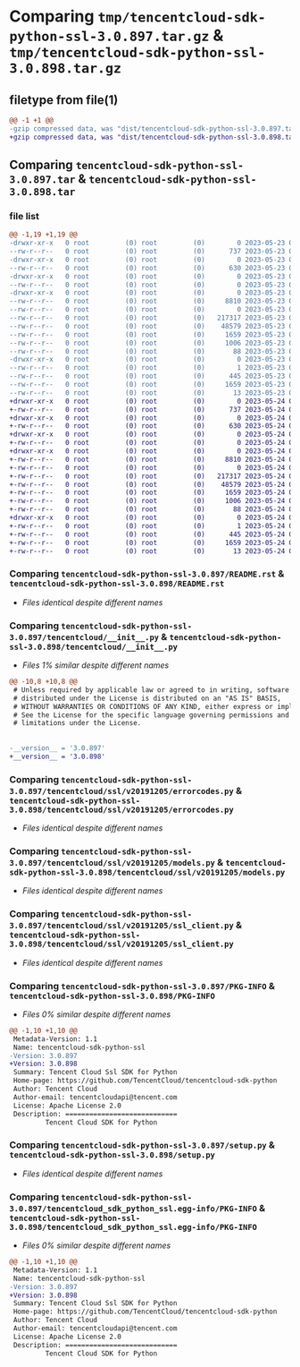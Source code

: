 # Comparing `tmp/tencentcloud-sdk-python-ssl-3.0.897.tar.gz` & `tmp/tencentcloud-sdk-python-ssl-3.0.898.tar.gz`

## filetype from file(1)

```diff
@@ -1 +1 @@
-gzip compressed data, was "dist/tencentcloud-sdk-python-ssl-3.0.897.tar", last modified: Tue May 23 02:30:34 2023, max compression
+gzip compressed data, was "dist/tencentcloud-sdk-python-ssl-3.0.898.tar", last modified: Wed May 24 02:05:30 2023, max compression
```

## Comparing `tencentcloud-sdk-python-ssl-3.0.897.tar` & `tencentcloud-sdk-python-ssl-3.0.898.tar`

### file list

```diff
@@ -1,19 +1,19 @@
-drwxr-xr-x   0 root         (0) root         (0)        0 2023-05-23 02:30:34.000000 tencentcloud-sdk-python-ssl-3.0.897/
--rw-r--r--   0 root         (0) root         (0)      737 2023-05-23 02:30:34.000000 tencentcloud-sdk-python-ssl-3.0.897/README.rst
-drwxr-xr-x   0 root         (0) root         (0)        0 2023-05-23 02:30:34.000000 tencentcloud-sdk-python-ssl-3.0.897/tencentcloud/
--rw-r--r--   0 root         (0) root         (0)      630 2023-05-23 02:30:34.000000 tencentcloud-sdk-python-ssl-3.0.897/tencentcloud/__init__.py
-drwxr-xr-x   0 root         (0) root         (0)        0 2023-05-23 02:30:34.000000 tencentcloud-sdk-python-ssl-3.0.897/tencentcloud/ssl/
--rw-r--r--   0 root         (0) root         (0)        0 2023-05-23 02:30:34.000000 tencentcloud-sdk-python-ssl-3.0.897/tencentcloud/ssl/__init__.py
-drwxr-xr-x   0 root         (0) root         (0)        0 2023-05-23 02:30:34.000000 tencentcloud-sdk-python-ssl-3.0.897/tencentcloud/ssl/v20191205/
--rw-r--r--   0 root         (0) root         (0)     8810 2023-05-23 02:30:34.000000 tencentcloud-sdk-python-ssl-3.0.897/tencentcloud/ssl/v20191205/errorcodes.py
--rw-r--r--   0 root         (0) root         (0)        0 2023-05-23 02:30:34.000000 tencentcloud-sdk-python-ssl-3.0.897/tencentcloud/ssl/v20191205/__init__.py
--rw-r--r--   0 root         (0) root         (0)   217317 2023-05-23 02:30:34.000000 tencentcloud-sdk-python-ssl-3.0.897/tencentcloud/ssl/v20191205/models.py
--rw-r--r--   0 root         (0) root         (0)    48579 2023-05-23 02:30:34.000000 tencentcloud-sdk-python-ssl-3.0.897/tencentcloud/ssl/v20191205/ssl_client.py
--rw-r--r--   0 root         (0) root         (0)     1659 2023-05-23 02:30:34.000000 tencentcloud-sdk-python-ssl-3.0.897/PKG-INFO
--rw-r--r--   0 root         (0) root         (0)     1006 2023-05-23 02:30:34.000000 tencentcloud-sdk-python-ssl-3.0.897/setup.py
--rw-r--r--   0 root         (0) root         (0)       88 2023-05-23 02:30:34.000000 tencentcloud-sdk-python-ssl-3.0.897/setup.cfg
-drwxr-xr-x   0 root         (0) root         (0)        0 2023-05-23 02:30:34.000000 tencentcloud-sdk-python-ssl-3.0.897/tencentcloud_sdk_python_ssl.egg-info/
--rw-r--r--   0 root         (0) root         (0)        1 2023-05-23 02:30:34.000000 tencentcloud-sdk-python-ssl-3.0.897/tencentcloud_sdk_python_ssl.egg-info/dependency_links.txt
--rw-r--r--   0 root         (0) root         (0)      445 2023-05-23 02:30:34.000000 tencentcloud-sdk-python-ssl-3.0.897/tencentcloud_sdk_python_ssl.egg-info/SOURCES.txt
--rw-r--r--   0 root         (0) root         (0)     1659 2023-05-23 02:30:34.000000 tencentcloud-sdk-python-ssl-3.0.897/tencentcloud_sdk_python_ssl.egg-info/PKG-INFO
--rw-r--r--   0 root         (0) root         (0)       13 2023-05-23 02:30:34.000000 tencentcloud-sdk-python-ssl-3.0.897/tencentcloud_sdk_python_ssl.egg-info/top_level.txt
+drwxr-xr-x   0 root         (0) root         (0)        0 2023-05-24 02:05:30.000000 tencentcloud-sdk-python-ssl-3.0.898/
+-rw-r--r--   0 root         (0) root         (0)      737 2023-05-24 02:05:30.000000 tencentcloud-sdk-python-ssl-3.0.898/README.rst
+drwxr-xr-x   0 root         (0) root         (0)        0 2023-05-24 02:05:30.000000 tencentcloud-sdk-python-ssl-3.0.898/tencentcloud/
+-rw-r--r--   0 root         (0) root         (0)      630 2023-05-24 02:05:30.000000 tencentcloud-sdk-python-ssl-3.0.898/tencentcloud/__init__.py
+drwxr-xr-x   0 root         (0) root         (0)        0 2023-05-24 02:05:30.000000 tencentcloud-sdk-python-ssl-3.0.898/tencentcloud/ssl/
+-rw-r--r--   0 root         (0) root         (0)        0 2023-05-24 02:05:30.000000 tencentcloud-sdk-python-ssl-3.0.898/tencentcloud/ssl/__init__.py
+drwxr-xr-x   0 root         (0) root         (0)        0 2023-05-24 02:05:30.000000 tencentcloud-sdk-python-ssl-3.0.898/tencentcloud/ssl/v20191205/
+-rw-r--r--   0 root         (0) root         (0)     8810 2023-05-24 02:05:30.000000 tencentcloud-sdk-python-ssl-3.0.898/tencentcloud/ssl/v20191205/errorcodes.py
+-rw-r--r--   0 root         (0) root         (0)        0 2023-05-24 02:05:30.000000 tencentcloud-sdk-python-ssl-3.0.898/tencentcloud/ssl/v20191205/__init__.py
+-rw-r--r--   0 root         (0) root         (0)   217317 2023-05-24 02:05:30.000000 tencentcloud-sdk-python-ssl-3.0.898/tencentcloud/ssl/v20191205/models.py
+-rw-r--r--   0 root         (0) root         (0)    48579 2023-05-24 02:05:30.000000 tencentcloud-sdk-python-ssl-3.0.898/tencentcloud/ssl/v20191205/ssl_client.py
+-rw-r--r--   0 root         (0) root         (0)     1659 2023-05-24 02:05:30.000000 tencentcloud-sdk-python-ssl-3.0.898/PKG-INFO
+-rw-r--r--   0 root         (0) root         (0)     1006 2023-05-24 02:05:30.000000 tencentcloud-sdk-python-ssl-3.0.898/setup.py
+-rw-r--r--   0 root         (0) root         (0)       88 2023-05-24 02:05:30.000000 tencentcloud-sdk-python-ssl-3.0.898/setup.cfg
+drwxr-xr-x   0 root         (0) root         (0)        0 2023-05-24 02:05:30.000000 tencentcloud-sdk-python-ssl-3.0.898/tencentcloud_sdk_python_ssl.egg-info/
+-rw-r--r--   0 root         (0) root         (0)        1 2023-05-24 02:05:30.000000 tencentcloud-sdk-python-ssl-3.0.898/tencentcloud_sdk_python_ssl.egg-info/dependency_links.txt
+-rw-r--r--   0 root         (0) root         (0)      445 2023-05-24 02:05:30.000000 tencentcloud-sdk-python-ssl-3.0.898/tencentcloud_sdk_python_ssl.egg-info/SOURCES.txt
+-rw-r--r--   0 root         (0) root         (0)     1659 2023-05-24 02:05:30.000000 tencentcloud-sdk-python-ssl-3.0.898/tencentcloud_sdk_python_ssl.egg-info/PKG-INFO
+-rw-r--r--   0 root         (0) root         (0)       13 2023-05-24 02:05:30.000000 tencentcloud-sdk-python-ssl-3.0.898/tencentcloud_sdk_python_ssl.egg-info/top_level.txt
```

### Comparing `tencentcloud-sdk-python-ssl-3.0.897/README.rst` & `tencentcloud-sdk-python-ssl-3.0.898/README.rst`

 * *Files identical despite different names*

### Comparing `tencentcloud-sdk-python-ssl-3.0.897/tencentcloud/__init__.py` & `tencentcloud-sdk-python-ssl-3.0.898/tencentcloud/__init__.py`

 * *Files 1% similar despite different names*

```diff
@@ -10,8 +10,8 @@
 # Unless required by applicable law or agreed to in writing, software
 # distributed under the License is distributed on an "AS IS" BASIS,
 # WITHOUT WARRANTIES OR CONDITIONS OF ANY KIND, either express or implied.
 # See the License for the specific language governing permissions and
 # limitations under the License.
 
 
-__version__ = '3.0.897'
+__version__ = '3.0.898'
```

### Comparing `tencentcloud-sdk-python-ssl-3.0.897/tencentcloud/ssl/v20191205/errorcodes.py` & `tencentcloud-sdk-python-ssl-3.0.898/tencentcloud/ssl/v20191205/errorcodes.py`

 * *Files identical despite different names*

### Comparing `tencentcloud-sdk-python-ssl-3.0.897/tencentcloud/ssl/v20191205/models.py` & `tencentcloud-sdk-python-ssl-3.0.898/tencentcloud/ssl/v20191205/models.py`

 * *Files identical despite different names*

### Comparing `tencentcloud-sdk-python-ssl-3.0.897/tencentcloud/ssl/v20191205/ssl_client.py` & `tencentcloud-sdk-python-ssl-3.0.898/tencentcloud/ssl/v20191205/ssl_client.py`

 * *Files identical despite different names*

### Comparing `tencentcloud-sdk-python-ssl-3.0.897/PKG-INFO` & `tencentcloud-sdk-python-ssl-3.0.898/PKG-INFO`

 * *Files 0% similar despite different names*

```diff
@@ -1,10 +1,10 @@
 Metadata-Version: 1.1
 Name: tencentcloud-sdk-python-ssl
-Version: 3.0.897
+Version: 3.0.898
 Summary: Tencent Cloud Ssl SDK for Python
 Home-page: https://github.com/TencentCloud/tencentcloud-sdk-python
 Author: Tencent Cloud
 Author-email: tencentcloudapi@tencent.com
 License: Apache License 2.0
 Description: ============================
         Tencent Cloud SDK for Python
```

### Comparing `tencentcloud-sdk-python-ssl-3.0.897/setup.py` & `tencentcloud-sdk-python-ssl-3.0.898/setup.py`

 * *Files identical despite different names*

### Comparing `tencentcloud-sdk-python-ssl-3.0.897/tencentcloud_sdk_python_ssl.egg-info/PKG-INFO` & `tencentcloud-sdk-python-ssl-3.0.898/tencentcloud_sdk_python_ssl.egg-info/PKG-INFO`

 * *Files 0% similar despite different names*

```diff
@@ -1,10 +1,10 @@
 Metadata-Version: 1.1
 Name: tencentcloud-sdk-python-ssl
-Version: 3.0.897
+Version: 3.0.898
 Summary: Tencent Cloud Ssl SDK for Python
 Home-page: https://github.com/TencentCloud/tencentcloud-sdk-python
 Author: Tencent Cloud
 Author-email: tencentcloudapi@tencent.com
 License: Apache License 2.0
 Description: ============================
         Tencent Cloud SDK for Python
```

